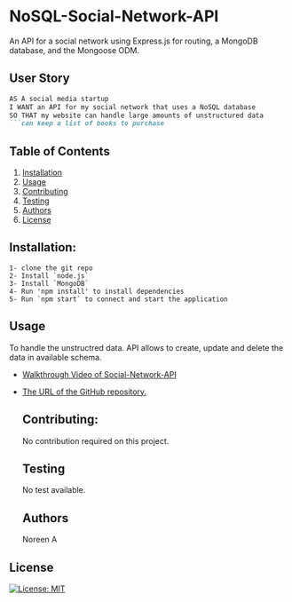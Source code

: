# NoSQL-Social-Network-API

An API for a social network using Express.js for routing, a MongoDB database, and the Mongoose ODM.

 ## User Story
```md
AS A social media startup
I WANT an API for my social network that uses a NoSQL database
SO THAT my website can handle large amounts of unstructured data
```can keep a list of books to purchase
```

  ## Table of Contents

  1. [Installation](#installation)
  1. [Usage](#usgae)
  3. [Contributing](#contributing)
  4. [Testing](#testing)
  4. [Authors](#authors%20and%20acknowledgment)
  5. [License](#license)


  ## Installation:
  ```
  1- clone the git repo  
  2- Install `node.js`
  3- Install `MongoDB`
  4- Run 'npm install' to install dependencies
  5- Run `npm start` to connect and start the application
  ``` 


  ## Usage
  To handle the unstructred data. API allows to create, update and delete the data in available schema.



  
 - <a href="https://drive.google.com/file/d/1Sguko6Wj1kjESl7KBMpft0t_LqUpeZcI/view?usp=sharing"> Walkthrough Video of Social-Network-API</a>

- [The URL of the GitHub repository.](https://github.com/noori36/Book-Search-Engine)
 

  ## Contributing:
  No contribution required on this project.
  
  ## Testing
    No test available.
  
  ## Authors

  Noreen A
  

## License

[![License: MIT](https://img.shields.io/badge/License-MIT-yellow.svg)](https://opensource.org/licenses/MIT)
